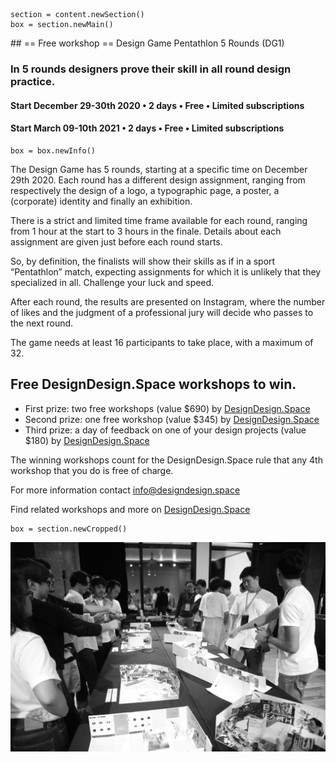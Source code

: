 

<!-- DG1 -->

~~~
section = content.newSection()
box = section.newMain()
~~~
<a name="DG1"/>
## == Free workshop == Design Game Pentathlon 5 Rounds <span class="wcode">(DG1)</span>

### In 5 rounds designers prove their skill in all round design practice.

#### Start December 29-30<span class="sup">th</span> 2020 • 2 days • Free • Limited subscriptions

#### Start March 09-10<span class="sup">th</span> 2021 • 2 days • Free • Limited subscriptions

~~~
box = box.newInfo()
~~~
The Design Game has 5 rounds, starting at a specific time on December 29th 2020. Each round has a different design assignment, ranging from respectively the design of a logo, a typographic page, a poster, a (corporate) identity and finally an exhibition.

There is a strict and limited time frame available for each round, ranging from 1 hour at the start to 3 hours in the finale. Details about each assignment are given just before each round starts.

So, by definition, the finalists will show their skills as if in a sport “Pentathlon” match, expecting assignments for which it is unlikely that they specialized in all. Challenge your luck and speed.

After each round, the results are presented on Instagram, where the number of likes and the judgment of a professional jury will decide who passes to the next round.

The game needs at least 16 participants to take place, with a maximum of 32.

## Free DesignDesign.Space workshops to win.

* First prize: two free workshops (value $690) by <a href="https://designdesign.space" target="external">DesignDesign.Space</a>
* Second prize: one free workshop (value $345) by <a href="https://designdesign.space" target="external">DesignDesign.Space</a>
* Third prize: a day of feedback on one of your design projects (value $180) by <a href="https://designdesign.space" target="external">DesignDesign.Space</a>

The winning workshops count for the DesignDesign.Space rule that any 4th workshop that you do is free of charge.

For more information contact <a href="mailto:info@designdesign.space?subject=More information about Free Design Game Pentathlon in 5 Rounds DG1">info@designdesign.space</a>

Find related workshops and more on <a href="https://designdesign.space" target="external">DesignDesign.Space</a>

~~~
box = section.newCropped()
~~~

![cover y=top](images/IMG_8251BW.JPG)


